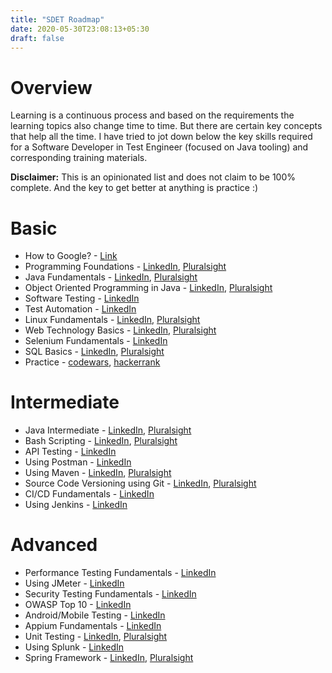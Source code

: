 ```yaml
---
title: "SDET Roadmap"
date: 2020-05-30T23:08:13+05:30
draft: false
---
```

# Overview
Learning is a continuous process and based on the requirements the learning topics also change time to time. But there are certain key concepts that help all the time. I have tried to jot down below the key skills required for a Software Developer in Test Engineer (focused on Java tooling) and corresponding training materials. 

**Disclaimer:** This is an opinionated list and does not claim to be 100% complete. And the key to get better at anything is practice :)

# Basic
* How to Google? - [Link](https://www.lifehack.org/articles/technology/20-tips-use-google-search-efficiently.html)
* Programming Foundations - [LinkedIn](https://www.linkedin.com/learning/computer-science-principles-programming), [Pluralsight](https://app.pluralsight.com/library/courses/what-is-programming/table-of-contents)
* Java Fundamentals - [LinkedIn](https://www.linkedin.com/learning/java-8-essential-training), [Pluralsight](https://app.pluralsight.com/library/courses/java-fundamentals-language/table-of-contents)
* Object Oriented Programming in Java - [LinkedIn](https://www.linkedin.com/learning/programming-foundations-object-oriented-design-3/learn-object-oriented-design-principles), [Pluralsight](https://app.pluralsight.com/library/courses/object-oriented-programming-java/table-of-contents)
* Software Testing - [LinkedIn](https://www.linkedin.com/learning/programming-foundations-software-testing-qa)
* Test Automation - [LinkedIn](https://www.linkedin.com/learning/test-automation-foundations)
* Linux Fundamentals - [LinkedIn](https://www.linkedin.com/learning/learning-linux-command-line-2), [Pluralsight](https://app.pluralsight.com/paths/skill/linux-fundamentals-1)
* Web Technology Basics - [LinkedIn](https://www.linkedin.com/learning/web-development-foundations-web-technologies), [Pluralsight](https://app.pluralsight.com/library/courses/front-end-web-development-get-started)
* Selenium Fundamentals - [LinkedIn](https://www.linkedin.com/learning/selenium-essential-training)
* SQL Basics - [LinkedIn](https://www.linkedin.com/learning/sql-essential-training-3), [Pluralsight](https://app.pluralsight.com/library/courses/introduction-to-sql/table-of-contents)
* Practice - [codewars](https://www.codewars.com/), [hackerrank](https://www.hackerrank.com/)

# Intermediate
* Java Intermediate - [LinkedIn](https://www.linkedin.com/learning/advanced-java-programming-2), [Pluralsight](https://app.pluralsight.com/library/courses/java-fundamentals-core-platform/table-of-contents)
* Bash Scripting - [LinkedIn](https://www.linkedin.com/learning/linux-bash-shell-and-scripts), [Pluralsight](https://app.pluralsight.com/library/courses/bash-shell-scripting/table-of-contents)
* API Testing - [LinkedIn](https://www.linkedin.com/learning/api-testing-foundations?u=70941738)
* Using Postman - [LinkedIn](https://www.linkedin.com/learning/postman-essential-training)
* Using Maven - [LinkedIn](https://www.linkedin.com/learning/introducing-maven), [Pluralsight](https://app.pluralsight.com/library/courses/maven-fundamentals/table-of-contents)
* Source Code Versioning using Git - [LinkedIn](https://www.linkedin.com/learning/programming-foundations-version-control-with-git), [Pluralsight](https://app.pluralsight.com/library/courses/getting-started-git/table-of-contents)
* CI/CD Fundamentals - [LinkedIn](https://www.linkedin.com/learning/devops-foundations-continuous-delivery-continuous-integration)
* Using Jenkins - [LinkedIn](https://www.linkedin.com/learning/jenkins-essential-training)

# Advanced
* Performance Testing Fundamentals - [LinkedIn](https://www.linkedin.com/learning/performance-testing-foundations)
* Using JMeter - [LinkedIn](https://www.linkedin.com/learning/topics/apache-jmeter)
* Security Testing Fundamentals - [LinkedIn](https://www.linkedin.com/learning/security-testing-essential-training)
* OWASP Top 10 - [LinkedIn](https://www.linkedin.com/learning/learning-the-owasp-top-10)
* Android/Mobile Testing - [LinkedIn](https://www.linkedin.com/learning/mobile-testing-with-appium)
* Appium Fundamentals - [LinkedIn](https://www.linkedin.com/learning/advanced-appium)
* Unit Testing - [LinkedIn](https://www.linkedin.com/learning/java-testing-with-junit), [Pluralsight](https://app.pluralsight.com/library/courses/advanced-unit-testing/table-of-contents)
* Using Splunk - [LinkedIn](https://www.linkedin.com/learning/learning-splunk)
* Spring Framework - [LinkedIn](https://www.linkedin.com/learning/spring-framework-in-depth-2), [Pluralsight](https://app.pluralsight.com/library/courses/spring-framework-spring-fundamentals/table-of-contents)
